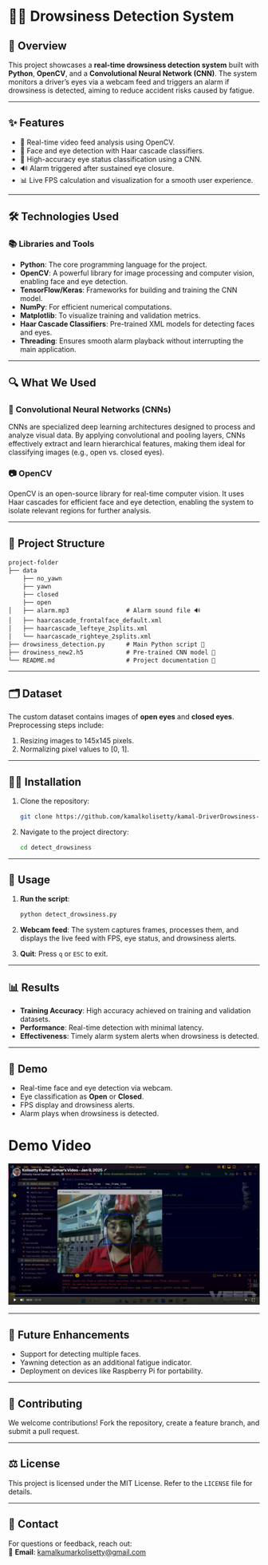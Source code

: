 

# 🚗💤 Drowsiness Detection System

## 📖 Overview  
This project showcases a **real-time drowsiness detection system** built with **Python**, **OpenCV**, and a **Convolutional Neural Network (CNN)**. The system monitors a driver’s eyes via a webcam feed and triggers an alarm if drowsiness is detected, aiming to reduce accident risks caused by fatigue.

---

## ✨ Features  
- 🎥 Real-time video feed analysis using OpenCV.  
- 👀 Face and eye detection with Haar cascade classifiers.  
- 🤖 High-accuracy eye status classification using a CNN.  
- 🔊 Alarm triggered after sustained eye closure.  
- 📊 Live FPS calculation and visualization for a smooth user experience.  

---

## 🛠️ Technologies Used  

### 📚 Libraries and Tools  
- **Python**: The core programming language for the project.  
- **OpenCV**: A powerful library for image processing and computer vision, enabling face and eye detection.  
- **TensorFlow/Keras**: Frameworks for building and training the CNN model.  
- **NumPy**: For efficient numerical computations.  
- **Matplotlib**: To visualize training and validation metrics.  
- **Haar Cascade Classifiers**: Pre-trained XML models for detecting faces and eyes.  
- **Threading**: Ensures smooth alarm playback without interrupting the main application.  

---

## 🔍 What We Used  

### 🧠 **Convolutional Neural Networks (CNNs)**  
CNNs are specialized deep learning architectures designed to process and analyze visual data. By applying convolutional and pooling layers, CNNs effectively extract and learn hierarchical features, making them ideal for classifying images (e.g., open vs. closed eyes).  

### 📷 **OpenCV**  
OpenCV is an open-source library for real-time computer vision. It uses Haar cascades for efficient face and eye detection, enabling the system to isolate relevant regions for further analysis.  

---

## 📁 Project Structure  
```
project-folder
├── data
    ├── no_yawn
    ├── yawn
    ├── closed
    ├── open
│   ├── alarm.mp3                # Alarm sound file 🔊
│   ├── haarcascade_frontalface_default.xml
│   ├── haarcascade_lefteye_2splits.xml
│   └── haarcascade_righteye_2splits.xml
├── drowsiness_detection.py      # Main Python script 🐍
├── drowiness_new2.h5            # Pre-trained CNN model 🤖
└── README.md                    # Project documentation 📄
```

---

## 🗂️ Dataset  
The custom dataset contains images of **open eyes** and **closed eyes**. Preprocessing steps include:  
1. Resizing images to 145x145 pixels.  
2. Normalizing pixel values to [0, 1].  

---

## 🧑‍💻 Installation  

1. Clone the repository:  
   ```bash  
   git clone https://github.com/kamalkolisetty/kamal-DriverDrowsiness-Detection  
   ```  

2. Navigate to the project directory:  
   ```bash  
   cd detect_drowsiness
   ```  
 

---

## 🚀 Usage  

1. **Run the script**:  
   ```bash  
   python detect_drowsiness.py  
   ```  

2. **Webcam feed**: The system captures frames, processes them, and displays the live feed with FPS, eye status, and drowsiness alerts.  

3. **Quit**: Press `q` or `ESC` to exit.  

---

## 📊 Results  
- **Training Accuracy**: High accuracy achieved on training and validation datasets.  
- **Performance**: Real-time detection with minimal latency.  
- **Effectiveness**: Timely alarm system alerts when drowsiness is detected.  

---

## 🎥 Demo  
- Real-time face and eye detection via webcam.  
- Eye classification as **Open** or **Closed**.  
- FPS display and drowsiness alerts.  
- Alarm plays when drowsiness is detected.
# Demo Video

[![Watch the demo video](/kdd.png)](https://drive.google.com/file/d/1W9Oyf1kwmvn6Qv5ZZ5iNLp-aVyiCdj7M/view?usp=sharing)


---

## 🚀 Future Enhancements  
- Support for detecting multiple faces.  
- Yawning detection as an additional fatigue indicator.  
- Deployment on devices like Raspberry Pi for portability.  

---

## 🤝 Contributing  
We welcome contributions! Fork the repository, create a feature branch, and submit a pull request.  

---

## ⚖️ License  
This project is licensed under the MIT License. Refer to the `LICENSE` file for details.  

---

## 💌 Contact  
For questions or feedback, reach out:  
📧 **Email**: kamalkumarkolisetty@gmail.com  

